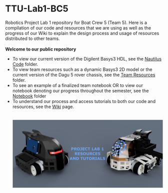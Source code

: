 # TTU-Lab1-BC5
Robotics Project Lab 1 repository for Boat Crew 5 (Team 5).  Here is a compilation of our code and resources that we are using as well as the progress of our Wiki to explain the design process and usage of resources distributed to other teams.\
\
__Welcome to our public repository__
- To view our current version of the Digilent Basys3 HDL, see the [Nautilus Code](https://github.com/MarkDannemiller/TTU-Lab1-BC5/tree/main/Nautilus%20Code) folder.
- To view team resources such as a dynamic Basys3 2D model or the current version of the Dagu 5 rover chassis, see the [Team Resources](https://github.com/MarkDannemiller/TTU-Lab1-BC5/tree/main/Team%20Resources) folder.
- To see an example of a finalized team notebook OR to view our notebook denoting our progress throughout the semester, see the [Notebook](https://github.com/MarkDannemiller/TTU-Lab1-BC5/tree/main/Notebook) folder
- To understand our process and access tutorials to both our code and resources, see the [Wiki](https://github.com/MarkDannemiller/TTU-Lab1-BC5/wiki) page.
\
\
\
![Cover Pic](https://raw.githubusercontent.com/MarkDannemiller/TTU-Lab1-BC5/main/Repo%20Images/cover%20pic.PNG)
